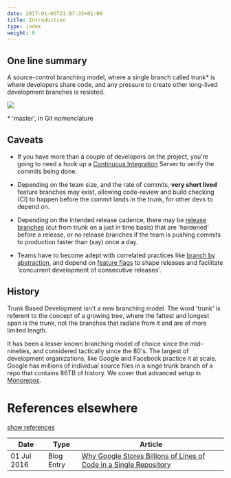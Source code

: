 ```yaml
---
date: 2017-01-05T21:07:33+01:00
title: Introduction
type: index
weight: 0
---
```


## One line summary

A source-control branching model, where a single branch called trunk* is where developers share code, and any pressure 
to create other long-lived development branches is resisted.

![](/images/trunk1.png)
  
 &ast; 'master', in Git nomenclature    
  
## Caveats

- If you have more than a couple of developers on the project, you're going to need a hook up a 
  [Continuous Integration](continuous-integration/) Server to verify the commits being done.

- Depending on the team size, and the rate of commits, **very short lived** feature branches may exist, allowing 
  code-review and build checking (CI) to happen before the commit lands in the trunk, for other devs to depend on.

- Depending on the intended release cadence, there may be [release branches](/branch-for-release/) (cut from trunk on 
  a just in time basis) that are 'hardened' before a release, or no release branches if the team is pushing commits 
  to production faster than (say) once a day.

- Teams have to become adept with correlated practices like [branch by abstraction](/branch-by-abstraction/), and 
  depend on [feature flags](/feature-flags/) to shape releases and facilitate 'concurrent development of 
  consecutive releases'.

## History

Trunk Based Development isn't a new branching model. The word 'trunk' is referent to the concept of a growing tree,
where the fattest and longest span is the trunk, not the branches that radiate from it and are of more limited length.

It has been a lesser known branching model of choice since the mid-nineties, and considered tactically since the 80's. 
The largest of development organizations, like Google and 
Facebook practice it at scale. Google has millions of individual source 
files in a singe trunk branch of a repo that contains 86TB of history. We cover that advanced setup in [Monorepos](monorepos/).

# References elsewhere

<a id="showHideRefs" href="javascript:toggleRefs();">show references</a>

Date    | Type  | Article
--------|-------|--------
01 Jul 2016 | Blog Entry | [Why Google Stores Billions of Lines of Code in a Single Repository](http://cacm.acm.org/magazines/2016/7/204032-why-google-stores-billions-of-lines-of-code-in-a-single-repository/fulltext)
